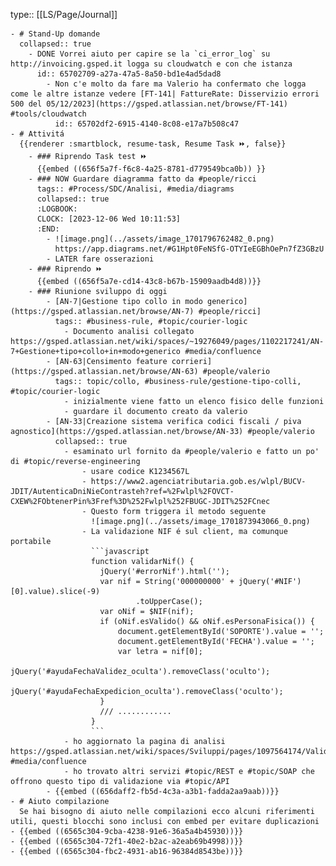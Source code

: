 type:: [[LS/Page/Journal]]

	- # Stand-Up domande
	  collapsed:: true
		- DONE Vorrei aiuto per capire se la `ci_error_log` su http://invoicing.gsped.it logga su cloudwatch e con che istanza
		  id:: 65702709-a27a-47a5-8a50-bd1e4ad5dad8
			- Non c'e molto da fare ma Valerio ha confermato che logga come le altre istanze vedere [FT-141| FattureRate: Disservizio errori 500 del 05/12/2023](https://gsped.atlassian.net/browse/FT-141) #tools/cloudwatch
			  id:: 65702df2-6915-4140-8c08-e17a7b508c47
	- # Attivitá
	  {{renderer :smartblock, resume-task, Resume Task ⏩️, false}}
		- ### Riprendo Task test ⏩️
		  {{embed ((656f5a7f-f6c8-4a25-8781-d779549bca0b)) }}
		- ### NOW Guardare diagramma fatto da #people/ricci 
		  tags:: #Process/SDC/Analisi, #media/diagrams
		  collapsed:: true
		  :LOGBOOK:
		  CLOCK: [2023-12-06 Wed 10:11:53]
		  :END:
			- ![image.png](../assets/image_1701796762482_0.png)
			  https://app.diagrams.net/#G1Hpt0FeNSfG-OTYIeEGBhOePn7fZ3GBzU
			- LATER fare osserazioni
		- ### Riprendo ⏩️
		  {{embed ((656f5a7e-cd14-43c8-b67b-15909aadb4d8))}}
		- ### Riunione sviluppo di oggi
			- [AN-7|Gestione tipo collo in modo generico](https://gsped.atlassian.net/browse/AN-7) #people/ricci]
			  tags:: #business-rule, #topic/courier-logic
				- Documento analisi collegato https://gsped.atlassian.net/wiki/spaces/~19276049/pages/1102217241/AN-7+Gestione+tipo+collo+in+modo+generico #media/confluence
			- [AN-63|Censimento feature corrieri](https://gsped.atlassian.net/browse/AN-63) #people/valerio
			  tags:: topic/collo, #business-rule/gestione-tipo-colli, #topic/courier-logic
				- inizialmente viene fatto un elenco fisico delle funzioni
				- guardare il documento creato da valerio
			- [AN-33|Creazione sistema verifica codici fiscali / piva  agnostico](https://gsped.atlassian.net/browse/AN-33) #people/valerio
			  collapsed:: true
				- esaminato url fornito da #people/valerio e fatto un po' di #topic/reverse-engineering
					- usare codice K1234567L
					- https://www2.agenciatributaria.gob.es/wlpl/BUCV-JDIT/AutenticaDniNieContrasteh?ref=%2Fwlpl%2FOVCT-CXEW%2FObtenerPin%3Fref%3D%252Fwlpl%252FBUGC-JDIT%252FCnec
					- Questo form triggera il metodo seguente
					  ![image.png](../assets/image_1701873943066_0.png)
					- La validazione NIF é sul client, ma comunque portabile
					  ```javascript
					  function validarNif() {
					  	jQuery('#errorNif').html('');
					  	var nif = String('000000000' + jQuery('#NIF')[0].value).slice(-9)
					  			.toUpperCase();
					  	var oNif = $NIF(nif);
					  	if (oNif.esValido() && oNif.esPersonaFisica()) {
					  		document.getElementById('SOPORTE').value = '';
					  		document.getElementById('FECHA').value = '';
					  		var letra = nif[0];
					  		jQuery('#ayudaFechaValidez_oculta').removeClass('oculto');
					  		jQuery('#ayudaFechaExpedicion_oculta').removeClass('oculto');
					  	}
					    /// ............
					  }
					  ```
				- ho aggiornato la pagina di analisi https://gsped.atlassian.net/wiki/spaces/Sviluppi/pages/1097564174/Validazione+p.iva+c.f. #media/confluence
				- ho trovato altri servizi #topic/REST e #topic/SOAP che offrono questo tipo di validazione via #topic/API
			- {{embed ((656daff2-fb5d-4c3a-a3b1-fadda2aa9aab))}}
	- # Aiuto compilazione
	  Se hai bisogno di aiuto nelle compilazioni ecco alcuni riferimenti utili, questi blocchi sono inclusi con embed per evitare duplicazioni
	- {{embed ((6565c304-9cba-4238-91e6-36a5a4b45930))}}
	- {{embed ((6565c304-72f1-40e2-b2ac-a2eab69b4998))}}
	- {{embed ((6565c304-fbc2-4931-ab16-96384d8543be))}}